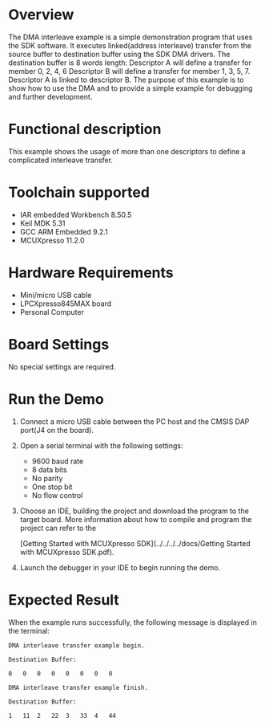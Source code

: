 # Overview
The DMA interleave example is a simple demonstration program that uses the SDK software.
It executes linked(address interleave) transfer from the source buffer to destination buffer using 
the SDK DMA drivers.
The destination buffer is 8 words length:
Descriptor A will define a transfer for member 0, 2, 4, 6
Descriptor B will define a transfer  for member 1, 3, 5, 7.
Descriptor A is linked to descriptor B.
The purpose of this example is to show how to use the DMA and to provide a simple example for
debugging and further development.

# Functional description
This example shows the usage of more than one descriptors to define a complicated interleave 
transfer.

# Toolchain supported
- IAR embedded Workbench 8.50.5
- Keil MDK 5.31
- GCC ARM Embedded  9.2.1
- MCUXpresso 11.2.0

# Hardware Requirements
- Mini/micro USB cable
- LPCXpresso845MAX board
- Personal Computer

# Board Settings
No special settings are required.

# Run the Demo
1. Connect a micro USB cable between the PC host and the CMSIS DAP port(J4 on the board).

2. Open a serial terminal with the following settings:
   - 9600 baud rate
   - 8 data bits
   - No parity
   - One stop bit
   - No flow control

3. Choose an IDE, building the project and download the program to the target board.
   More information about how to compile and program the project can refer to the 

   [Getting Started with MCUXpresso SDK](../../../../docs/Getting Started with MCUXpresso SDK.pdf).

4. Launch the debugger in your IDE to begin running the demo.

# Expected Result
When the example runs successfully, the following message is displayed in the terminal:
~~~~~~~~~~~~~~~~~~~~~
DMA interleave transfer example begin.

Destination Buffer:

0   0   0   0   0   0   0   0

DMA interleave transfer example finish.

Destination Buffer:

1   11  2   22  3   33  4   44
~~~~~~~~~~~~~~~~~~~~~
